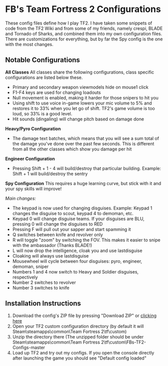 FB's Team Fortress 2 Configurations
===========

These config files define how I play TF2. I have taken some snippets of code from the TF2 Wiki and from some of my friends, namely crespi, BLADE and Tornado of Sharks, and combined them into my own configuration files. There are customizations for everything, but by far the Spy config is the one with the most changes.

Notable Configurations
----------------------
**All Classes**
All classes share the following configurations, class specific configurations are listed below these.

- Primary and secondary weapon viewmodels hide on mouse1 click
- F1-F4 keys are used for changing loadouts
- Null movement is enabled, making it harder for those snipers to hit you
- Using shift to use voice in-game lowers your mic volume to 5% and restores it to 33% when you let go of shift. TF2's game volume is too loud, so 33% is a good level.
- Hit sounds (dingaling) will change pitch based on damage done

**Heavy/Pyro Configuration**

- The damage text batches, which means that you will see a sum total of the damage you've done over the past few seconds. This is different from all the other classes which show you damage per hit

**Engineer Configuration**

- Pressing Shift + 1 - 4 will build/destroy that particular building. Example: Shift + 1 will build/destroy the sentry

**Spy Configuration**
This requires a huge learning curve, but stick with it and your spy skills will improve!

*Main changes:*

- The keypad is now used for changing disguises. Example: Keypad 1 changes the disguise to scout, keypad 4 to demoman, etc.
- Keypad 0 will change disguise teams. If your disguises are BLU, pressing 0 will change the disguises to RED
- Pressing F will pull out your sapper and start spamming it
- Q switches between knife and revolver only
- R will toggle "zoom" by switching the FOV. This makes it easier to snipe with the ambassador (Thanks BLADE!)
- L will now drop the intelligence, cloak you and use lastdisguise
- Cloaking will always use lastdisguise
- Mousewheel will cycle between four disguises: pyro, engineer, demoman, sniper
- Numbers 1 and 4 now switch to Heavy and Soldier disguises, respectively
- Number 2 switches to revolver
- Number 3 switches to knife

Installation Instructions
-------------------------
1. Download the config's ZIP file by pressing "Download ZIP" or [clicking here](https://github.com/fbis251/tf2-configs/archive/master.zip)
2. Open your TF2 custom configuration directory (by default it will Steam\steamapps\common\Team Fortress 2\tf\custom)
3. Unzip the directory there (The unzipped folder should be under Steam\steamapps\common\Team Fortress 2\tf\custom\FBs-TF2-Configs-master
4. Load up TF2 and try out my configs. If you open the console directly after launching the game you should see "Default config loaded"
